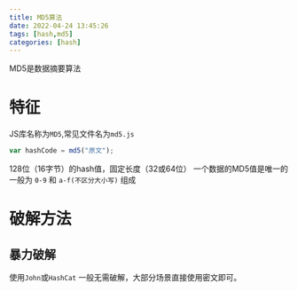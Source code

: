 ```yaml
---
title: MD5算法
date: 2022-04-24 13:45:26
tags: [hash,md5]
categories: [hash]
---
```


MD5是数据摘要算法

# 特征
JS库名称为`MD5`,常见文件名为`md5.js`
```js
var hashCode = md5("原文");
```

128位（16字节）的hash值，固定长度（32或64位）
一个数据的MD5值是唯一的
一般为 `0-9` 和 `a-f(不区分大小写)` 组成

# 破解方法
## 暴力破解
使用`John`或`HashCat`
一般无需破解，大部分场景直接使用密文即可。